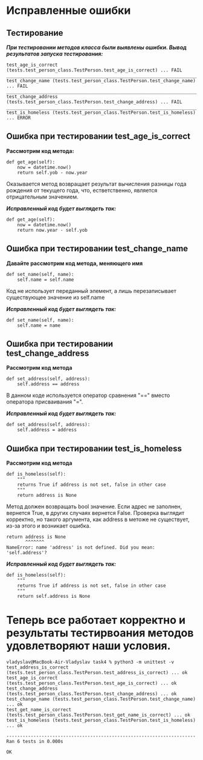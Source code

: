 Исправленные ошибки
========
Тестирование
----------
***При тестировании методов класса были выявлены ошибки. Вывод результатов запуска тестирования:***
    
    test_age_is_correct (tests.test_person_class.TestPerson.test_age_is_correct) ... FAIL
    ____________________________________________________________________________________
    test_change_name (tests.test_person_class.TestPerson.test_change_name) ... FAIL
    ____________________________________________________________________________________
    test_change_address (tests.test_person_class.TestPerson.test_change_address) ... FAIL
    ____________________________________________________________________________________
    test_is_homeless (tests.test_person_class.TestPerson.test_is_homeless) ... ERROR

Ошибка при тестировании test_age_is_correct
-----------------------------------------
**Рассмотрим код метода:**

    def get_age(self):
        now = datetime.now()
        return self.yob - now.year
Оказывается метод возвращает результат вычисления разницы года рождения от текущего года, что, естветственно, является 
отрицательным значением.

***Исправленный код будет выглядеть так:***
    
    def get_age(self):
        now = datetime.now()
        return now.year - self.yob

Ошибка при тестировании test_change_name
-----------------------------------------
**Давайте рассмотрим код метода, меняющего имя**
    
    def set_name(self, name):
        self.name = self.name
Код не использует переданный элемент, а лишь перезаписывает существующее значение из self.name

***Исправленный код будет выглядеть так:***
    
    def set_name(self, name):
        self.name = name

Ошибка при тестировании test_change_address
-----------------------------------------
**Рассмотрим код метода**

    def set_address(self, address):
        self.address == address
В данном коде используется оператор сравнения "==" вместо оператора присваивания "=".

***Исправленный код будет выглядеть так:***
        
    def set_address(self, address):
        self.address = address

Ошибка при тестировании test_is_homeless
-----------------------------------------
**Рассмотрим код метода**

    def is_homeless(self):
        """
        returns True if address is not set, false in other case
        """
        return address is None
Метод должен возвращать bool значение. Если адрес не заполнен, вернется True, в других случаях вернется False.
Проверка выглядит корректно, но такого аргумента, как address в метоже не существует, из-за этого и возникает ошибка.
        
    return address is None
           ^^^^^^^
    NameError: name 'address' is not defined. Did you mean: 'self.address'?

***Исправленный код будет выглядеть так:***
        
    def is_homeless(self):
        """
        returns True if address is not set, false in other case
        """
        return self.address is None

Теперь все работает корректно и результаты тестирвоания методов удовлетворяют наши условия.
===================================

    vladyslav@MacBook-Air-Vladyslav task4 % python3 -m unittest -v
    test_address_is_correct (tests.test_person_class.TestPerson.test_address_is_correct) ... ok
    test_age_is_correct (tests.test_person_class.TestPerson.test_age_is_correct) ... ok
    test_change_address (tests.test_person_class.TestPerson.test_change_address) ... ok
    test_change_name (tests.test_person_class.TestPerson.test_change_name) ... ok
    test_get_name_is_correct (tests.test_person_class.TestPerson.test_get_name_is_correct) ... ok
    test_is_homeless (tests.test_person_class.TestPerson.test_is_homeless) ... ok
    
    ----------------------------------------------------------------------
    Ran 6 tests in 0.000s
    
    OK

